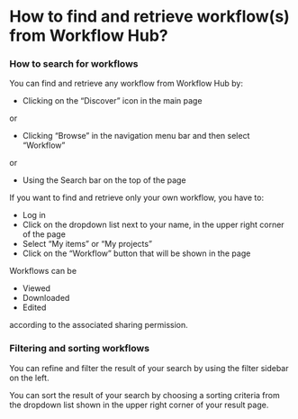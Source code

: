 # How to find and retrieve workflow(s) from Workflow Hub?

### How to search for workflows
You can find and retrieve any workflow from Workflow Hub by:
* Clicking on the “Discover” icon in the main page

or
* Clicking “Browse” in the navigation menu bar and then select “Workflow”

or
* Using the Search bar on the top of the page


If you want to find and retrieve only your own workflow, you have to:
* Log in
* Click on the dropdown list next to your name, in the upper right corner of the page
* Select “My items” or “My projects”
* Click on the “Workflow” button that will be shown in the page


Workflows can be
* Viewed
* Downloaded
* Edited

according to the associated sharing permission.


### Filtering and sorting workflows
You can refine and filter the result of your search by using the filter sidebar on the left.

You can sort the result of your search by choosing a sorting criteria from the dropdown list shown in the upper right corner of your result page. 